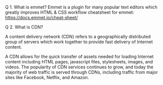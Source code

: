 Q 1. What is emmet?
Emmet is a plugin for many popular text editors which greatly improves HTML & CSS workflow
cheatsheet for emmet: https://docs.emmet.io/cheat-sheet/

Q 2. What is CDN?

A content delivery network (CDN) refers to a geographically distributed group of servers which work together to provide fast delivery of Internet content.

A CDN allows for the quick transfer of assets needed for loading Internet content including HTML pages, javascript files, stylesheets, images, and videos. The popularity of CDN services continues to grow, and today the majority of web traffic is served through CDNs, including traffic from major sites like Facebook, Netflix, and Amazon.
